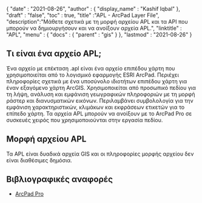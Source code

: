 {
  "date" : "2021-08-26",
  "author" : {
    "display_name" : "Kashif Iqbal"
},
  "draft" : "false",
  "toc" : true,
  "title" :"APL - ArcPad Layer File",
  "description":"Μάθετε σχετικά με τη μορφή αρχείου APL και τα API που μπορούν να δημιουργήσουν και να ανοίξουν αρχεία APL.",
  "linktitle" : "APL",
  "menu" : {
    "docs" : {
      "parent" : "gis"
}
},
  "lastmod" : "2021-08-26"
}

## Τι είναι ένα αρχείο APL;

Ένα αρχείο με επέκταση .apl είναι ένα αρχείο επιπέδου χάρτη που χρησιμοποιείται από το λογισμικό εφαρμογής ESRI ArcPad. Περιέχει πληροφορίες σχετικά με ένα υποσύνολο ιδιοτήτων επιπέδου χάρτη για έναν εξαγόμενο χάρτη ArcGIS. Χρησιμοποιείται από προσωπικό πεδίου για τη λήψη, ανάλυση και εμφάνιση γεωγραφικών πληροφοριών με τη μορφή ράστερ και διανυσματικών εικόνων. Περιλαμβάνει συμβολολογία για την εμφάνιση χαρακτηριστικών, κλιμάκων και εκφράσεων ετικετών για το επίπεδο χάρτη. Τα αρχεία APL μπορούν να ανοίξουν με το ArcPad Pro σε συσκευές χειρός που χρησιμοποιούνται στην εργασία πεδίου.

## Μορφή αρχείου APL

Τα APL είναι δυαδικά αρχεία GIS και οι πληροφορίες μορφής αρχείου δεν είναι διαθέσιμες δημόσια.


## Βιβλιογραφικές αναφορές ##

* [ArcPad Pro](https://www.esri.com/content/dam/esrisites/sitecore-archive/Files/Pdfs/library/brochures/pdfs/arcpadbro.pdf)

